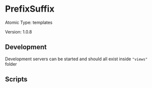 # PrefixSuffix

Atomic Type: templates

Version: 1.0.8

## Development

Development servers can be started and should all exist inside `"views"` folder

## Scripts
